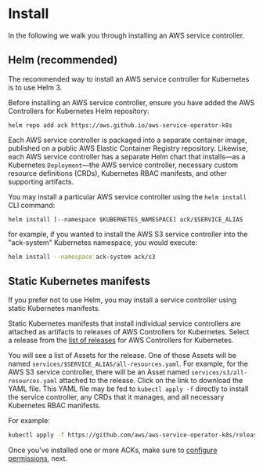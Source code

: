 # Install

In the following we walk you through installing an AWS service controller.

## Helm (recommended)

The recommended way to install an AWS service controller for Kubernetes is to
use Helm 3.

Before installing an AWS service controller, ensure you have added the
AWS Controllers for Kubernetes Helm repository:

```
helm repo add ack https://aws.github.io/aws-service-operator-k8s
```

Each AWS service controller is packaged into a separate container image, published on a public AWS Elastic Container Registry repository. Likewise,
each AWS service controller has a separate Helm chart that installs—as a
Kubernetes `Deployment`—the AWS service controller, necessary custom resource
definitions (CRDs), Kubernetes RBAC manifests, and other supporting artifacts.

You may install a particular AWS service controller using the `helm install`
CLI command:

```
helm install [--namespace $KUBERNETES_NAMESPACE] ack/$SERVICE_ALIAS
```

for example, if you wanted to install the AWS S3 service controller into the
"ack-system" Kubernetes namespace, you would execute:


```sh
helm install --namespace ack-system ack/s3
```

## Static Kubernetes manifests

If you prefer not to use Helm, you may install a service controller using
static Kubernetes manifests.

Static Kubernetes manifests that install individual service controllers are
attached as artifacts to releases of AWS Controllers for Kubernetes. Select a
release from the [list of
releases](https://github.com/aws/aws-service-operator-k8s/releases) for AWS
Controllers for Kubernetes.

You will see a list of Assets for the release. One of those Assets will be
named `services/$SERVICE_ALIAS/all-resources.yaml`. For example, for the AWS S3
service controller, there will be an Asset named
`services/s3/all-resources.yaml` attached to the release. Click on the link to
download the YAML file. This YAML file may be fed to `kubectl apply -f`
directly to install the service controller, any CRDs that it manages, and all
necessary Kubernetes RBAC manifests.

For example:

```sh
kubectl apply -f https://github.com/aws/aws-service-operator-k8s/releases/download/v0.0.1/services/s3/all-resources.yaml
```



Once you've installed one or more ACKs, make sure to [configure permissions](../permissions), next.